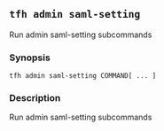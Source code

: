 ## `tfh admin saml-setting`

Run admin saml-setting subcommands

### Synopsis

    tfh admin saml-setting COMMAND[ ... ]

### Description

Run admin saml-setting subcommands


